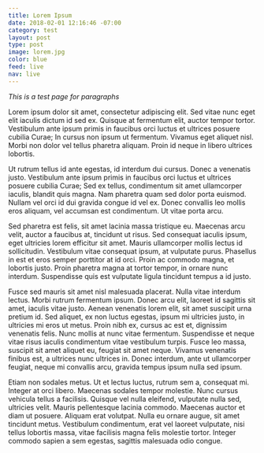 ```yaml
---
title: Lorem Ipsum
date: 2018-02-01 12:16:46 -07:00
category: test
layout: post
type: post
image: lorem.jpg
color: blue
feed: live
nav: live
---
```


*This is a test page for paragraphs*

Lorem ipsum dolor sit amet, consectetur adipiscing elit. Sed vitae nunc eget elit iaculis dictum id sed ex. Quisque at fermentum elit, auctor tempor tortor. Vestibulum ante ipsum primis in faucibus orci luctus et ultrices posuere cubilia Curae; In cursus non ipsum ut fermentum. Vivamus eget aliquet nisl. Morbi non dolor vel tellus pharetra aliquam. Proin id neque in libero ultrices lobortis.

Ut rutrum tellus id ante egestas, id interdum dui cursus. Donec a venenatis justo. Vestibulum ante ipsum primis in faucibus orci luctus et ultrices posuere cubilia Curae; Sed ex tellus, condimentum sit amet ullamcorper iaculis, blandit quis magna. Nam pharetra quam sed dolor porta euismod. Nullam vel orci id dui gravida congue id vel ex. Donec convallis leo mollis eros aliquam, vel accumsan est condimentum. Ut vitae porta arcu.

Sed pharetra est felis, sit amet lacinia massa tristique eu. Maecenas arcu velit, auctor a faucibus at, tincidunt ut risus. Sed consequat iaculis ipsum, eget ultricies lorem efficitur sit amet. Mauris ullamcorper mollis lectus id sollicitudin. Vestibulum vitae consequat ipsum, at vulputate purus. Phasellus in est et eros semper porttitor at id orci. Proin ac commodo magna, et lobortis justo. Proin pharetra magna at tortor tempor, in ornare nunc interdum. Suspendisse quis est vulputate ligula tincidunt tempus a id justo.

Fusce sed mauris sit amet nisl malesuada placerat. Nulla vitae interdum lectus. Morbi rutrum fermentum ipsum. Donec arcu elit, laoreet id sagittis sit amet, iaculis vitae justo. Aenean venenatis lorem elit, sit amet suscipit urna pretium id. Sed aliquet, ex non luctus egestas, ipsum mi ultricies justo, in ultricies mi eros ut metus. Proin nibh ex, cursus ac est et, dignissim venenatis felis. Nunc mollis at nunc vitae fermentum. Suspendisse et neque vitae risus iaculis condimentum vitae vestibulum turpis. Fusce leo massa, suscipit sit amet aliquet eu, feugiat sit amet neque. Vivamus venenatis finibus est, a ultrices nunc ultrices in. Donec interdum, ante ut ullamcorper feugiat, neque mi convallis arcu, gravida tempus ipsum nulla sed ipsum.

Etiam non sodales metus. Ut et lectus luctus, rutrum sem a, consequat mi. Integer at orci libero. Maecenas sodales tempor molestie. Nunc cursus vehicula tellus a facilisis. Quisque vel nulla eleifend, vulputate nulla sed, ultricies velit. Mauris pellentesque lacinia commodo. Maecenas auctor et diam ut posuere. Aliquam erat volutpat. Nulla eu ornare augue, sit amet tincidunt metus. Vestibulum condimentum, erat vel laoreet vulputate, nisi tellus lobortis massa, vitae facilisis magna felis molestie tortor. Integer commodo sapien a sem egestas, sagittis malesuada odio congue.
